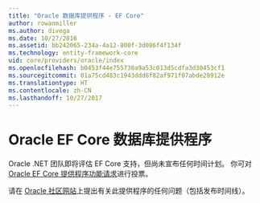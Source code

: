 ```yaml
---
title: "Oracle 数据库提供程序 - EF Core"
author: rowanmiller
ms.author: divega
ms.date: 10/27/2016
ms.assetid: bb242065-234a-4a12-800f-3d086f4f134f
ms.technology: entity-framework-core
uid: core/providers/oracle/index
ms.openlocfilehash: b0453f44e755738a9a53c013d5cdfa3d30453cf1
ms.sourcegitcommit: 01a75cd483c1943ddd6f82af971f07abde20912e
ms.translationtype: HT
ms.contentlocale: zh-CN
ms.lasthandoff: 10/27/2017
---
```

# <a name="oracle-ef-core-database-provider"></a>Oracle EF Core 数据库提供程序

Oracle .NET 团队即将评估 EF Core 支持，但尚未宣布任何时间计划。 你可对 [Oracle EF Core 提供程序功能请求](https://apex.oracle.com/pls/apex/f?p=18357:39:105422858407495::NO::P39_ID:28241)进行投票。

请在 [Oracle 社区网站](https://community.oracle.com/)上提出有关此提供程序的任何问题（包括发布时间线）。
